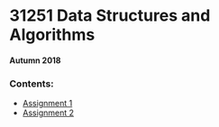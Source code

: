 # 31251 Data Structures and Algorithms
#### Autumn 2018

### Contents:

- [Assignment 1](https://github.com/mohitsarchives/31251-data-structures-and-algorithms/tree/main/assignment-1-weighted-graphs)
- [Assignment 2](https://github.com/mohitsarchives/31251-data-structures-and-algorithms/tree/main/assignment-2-weighted-graph-algorithms)